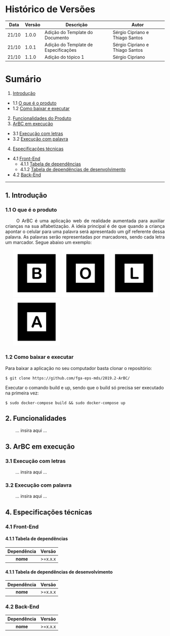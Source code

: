 # Histórico de Versões

Data|Versão|Descrição|Autor
-|-|-|-
21/10|1.0.0|Adição do Template do Documento| Sérgio Cipriano e Thiago Santos|
21/10|1.0.1|Adição do Template de Especificações| Sérgio Cipriano e Thiago Santos|
21/10|1.1.0|Adição do tópico 1| Sérgio Cipriano|

# Sumário

1. [Introdução](#1)
  - 1.1 [O que é o produto](#1_1)
  - 1.2 [Como baixar e executar](#1_2)
2. [Funcionalidades do Produto](#2)
3. [ArBC em execução](#3)
  - 3.1 [Execução com letras](#3_1) 
  - 3.2 [Execução com palavra](#3_2)
4. [Especificações técnicas](#4)
  - 4.1 [Front-End](#4_1)
    - 4.1.1 [Tabela de dependências](#4_1_1)
    - 4.1.2 [Tabela de dependências de desenvolvimento](#4_1_2)
  - 4.2 [Back-End](#4_2)

___

## 1. <a name="1">Introdução</a>

### 1.1 <a name ="1_1">O que é o produto</a>

<p align="justify"> &emsp;&emsp; O ArBC é uma aplicação web de realidade aumentada para auxiliar crianças na sua alfabetização. A ideia principal é de que quando a criança apontar o celular para uma palavra será apresentado um gif referente dessa palavra. As palavras serão representadas por marcadores, sendo cada letra um marcador. Segue abaixo um exemplo:  </p>

<ul>
  <img src="../imagens/funcionamento_do_produto/B_marker.jpg" alt="drawing" width="150"/>
  <img src="../imagens/funcionamento_do_produto/O_marker.jpg" alt="drawing" width="150"/>
  <img src="../imagens/funcionamento_do_produto/L_marker.jpg" alt="drawing" width="150"/>
  <img src="../imagens/funcionamento_do_produto/A_marker.jpg" alt="drawing" width="150"/>
</ul>

### 1.2 <a name="1_2">Como baixar e executar</a>

Para baixar a aplicação no seu computador basta clonar o repositório:

```
$ git clone https://github.com/fga-eps-mds/2019.2-ArBC/
```

Executar o comando build e up, sendo que o build só precisa ser executado na primeira vez:


```
$ sudo docker-compose build && sudo docker-compose up
```

## 2. <a name="2">Funcionalidades</a>

<p align="justify"> &emsp;&emsp; ... insira aqui ... </p>

## 3. <a name="3">ArBC em execução</a>

### 3.1 <a name ="3_1">Execução com letras</a>

<p align="justify"> &emsp;&emsp; ... insira aqui ... </p>

### 3.2 <a name ="3_2">Execução com palavra</a>

<p align="justify"> &emsp;&emsp; ... insira aqui ... </p>

## 4. <a name="4">Especificações técnicas</a>

### 4.1 <a name ="4_1">Front-End</a>

#### 4.1.1 <a name ="4_1_1">Tabela de dependências</a>

Dependência|Versão
|:-:|:-:|
|**nome**| >=x.x.x|

#### 4.1.1 <a name ="4_1_2">Tabela de dependências de desenvolvimento</a>

Dependência|Versão
|:-:|:-:|
|**nome**| >=x.x.x|

### 4.2 <a name ="4_2">Back-End</a>

Dependência|Versão
|:-:|:-:|
|**nome**| >=x.x.x|
